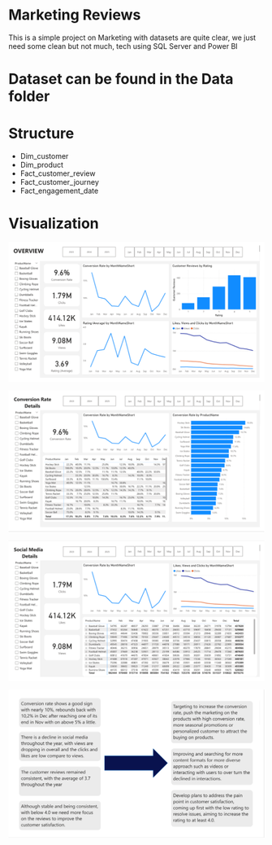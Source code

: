 # Marketing Reviews
This is a simple project on Marketing with datasets are quite clear, we just need some clean but not much, tech using SQL Server and Power BI

# Dataset can be found in the Data folder
# Structure
- Dim_customer
- Dim_product
- Fact_customer_review
- Fact_customer_journey
- Fact_engagement_date  

# Visualization
![Power BI](./Assets/Overview.png)

![Power BI](./Assets/Conversion.png)

![Power BI](./Assets/Social_Media.png)

![Power BI](./Assets/Final.png)
